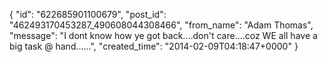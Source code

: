  {
   "id": "622685901100679",
   "post_id": "462493170453287_490608044308466",
   "from_name": "Adam Thomas",
   "message": "I dont know how ye got back....don't care....coz WE all have a big task  @ hand......",
   "created_time": "2014-02-09T04:18:47+0000"
 }
